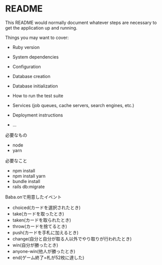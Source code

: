# README

This README would normally document whatever steps are necessary to get the
application up and running.

Things you may want to cover:

* Ruby version

* System dependencies

* Configuration

* Database creation

* Database initialization

* How to run the test suite

* Services (job queues, cache servers, search engines, etc.)

* Deployment instructions

* ...

必要なもの
- node
- yarn

必要なこと
- npm install 
- npm install yarn
- bundle install
- rails db:migrate

Baba.onで用意したイベント
- choiced(カードを選択されたとき)
- take(カードを取ったとき)
- taken(カードを取られたとき)
- throw(カードを捨てるとき)
- push(カードを手札に加えるとき)
- change(自分と自分が取る人以外でやり取りが行われたとき)
- win(自分が勝ったとき)
- anyone-win(他人が勝ったとき)
- end(ゲーム終了=札が52枚に達した)
